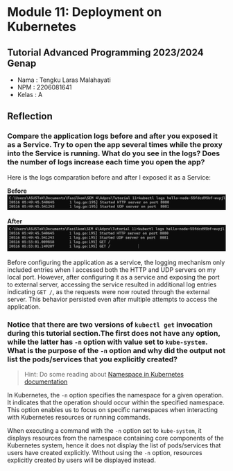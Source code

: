 # Module 11: Deployment on Kubernetes
## Tutorial Advanced Programming 2023/2024 Genap

* Nama  : Tengku Laras Malahayati
* NPM   : 2206081641
* Kelas : A

## Reflection
### Compare the application logs before and after you exposed it as a Service. Try to open the app several times while the proxy into the Service is running. What do you see in the logs? Does the number of logs increase each time you open the app?

Here is the logs comparation before and after I exposed it as a Service:

**Before**
![Logs Before Exposing As A Service](/images/Logs-Before-Exposing-as-Service.png)

**After**
![Logs After Exposing As A Service](/images/Logs-After-Exposing-as-Service.png)

Before configuring the application as a service, the logging mechanism only included entries when I accessed both the HTTP and UDP servers on my local port. However, after configuring it as a service and exposing the port to external server, accessing the service resulted in additional log entries indicating `GET /`, as the requests were now routed through the external server. This behavior persisted even after multiple attempts to access the application.

### Notice that there are two versions of `kubectl get` invocation during this tutorial section.The first does not have any option, while the latter has `-n` option with value set to `kube-system`. What is the purpose of the `-n` option and why did the output not list the pods/services that you explicitly created?
> Hint: Do some reading about [Namespace in Kubernetes
documentation](https://kubernetes.io/docs/concepts/overview/working-with-objects/namespaces
)

In Kubernetes, the `-n` option specifies the namespace for a given operation. It indicates that the operation should occur within the specified namespace. This option enables us to focus on specific namespaces when interacting with Kubernetes resources or running commands.

When executing a command with the `-n` option set to `kube-system`, it displays resources from the namespace containing core components of the Kubernetes system, hence it does not display the list of pods/services that users have created explicitly. Without using the `-n` option, resources explicitly created by users will be displayed instead.
